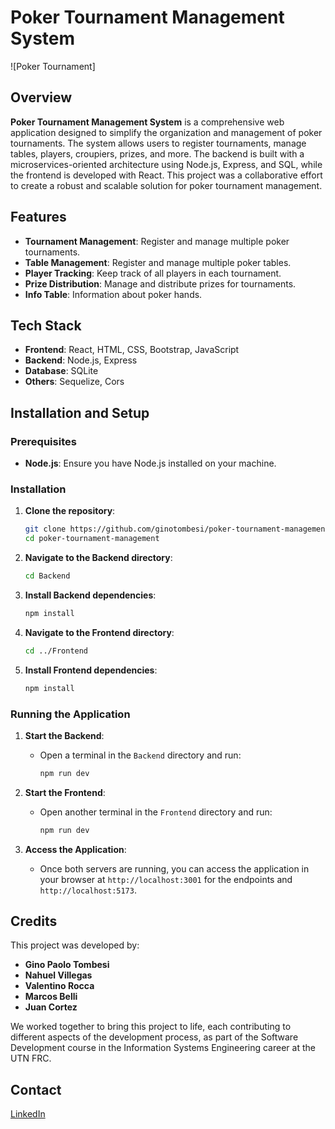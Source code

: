 # Poker Tournament Management System

![Poker Tournament]

## Overview

**Poker Tournament Management System** is a comprehensive web application designed to simplify the organization and management of poker tournaments. The system allows users to register tournaments, manage tables, players, croupiers, prizes, and more. The backend is built with a microservices-oriented architecture using Node.js, Express, and SQL, while the frontend is developed with React. This project was a collaborative effort to create a robust and scalable solution for poker tournament management.

## Features

- **Tournament Management**: Register and manage multiple poker tournaments.
- **Table Management**: Register and manage multiple poker tables.
- **Player Tracking**: Keep track of all players in each tournament.
- **Prize Distribution**: Manage and distribute prizes for tournaments.
- **Info Table**: Information about poker hands.

## Tech Stack

- **Frontend**: React, HTML, CSS, Bootstrap, JavaScript
- **Backend**: Node.js, Express
- **Database**: SQLite
- **Others**: Sequelize, Cors

## Installation and Setup

### Prerequisites

- **Node.js**: Ensure you have Node.js installed on your machine.


### Installation

1. **Clone the repository**:
   ```bash
   git clone https://github.com/ginotombesi/poker-tournament-management.git
   cd poker-tournament-management
   ```

2. **Navigate to the Backend directory**:
   ```bash
   cd Backend
   ```

3. **Install Backend dependencies**:
   ```bash
   npm install
   ```

4. **Navigate to the Frontend directory**:
   ```bash
   cd ../Frontend
   ```

5. **Install Frontend dependencies**:
   ```bash
   npm install
   ```

### Running the Application

1. **Start the Backend**:
   - Open a terminal in the `Backend` directory and run:
     ```bash
     npm run dev
     ```

2. **Start the Frontend**:
   - Open another terminal in the `Frontend` directory and run:
     ```bash
     npm run dev
     ```

3. **Access the Application**:
   - Once both servers are running, you can access the application in your browser at `http://localhost:3001` for the endpoints and `http://localhost:5173`.

## Credits

This project was developed by:

- **Gino Paolo Tombesi**  
- **Nahuel Villegas**
- **Valentino Rocca**
- **Marcos Belli**
- **Juan Cortez**

We worked together to bring this project to life, each contributing to different aspects of the development process, as part of the Software Development course in the Information Systems Engineering career at the UTN FRC.


## Contact

[LinkedIn](https://www.linkedin.com/in/gino-paolo-tombesi-a97524216/)
